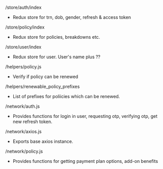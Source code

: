 /store/auth/index

- Redux store for trn, dob, gender, refresh & access token

/store/policy/index

- Redux store for policies, breakdowns etc.

/store/user/index

- Redux store for user. User's name plus ??

/helpers/policy.js

- Verify if policy can be renewed

/helpers/renewable_policy_prefixes

- List of prefixes for poliicies which can be renewed.

/network/auth.js

- Provides functions for login in user, requesting otp, verifying otp, get new refresh token.

/network/axios.js

- Exports base axios instance.

/network/policy.js

- Provides functions for getting payment plan options, add-on benefits